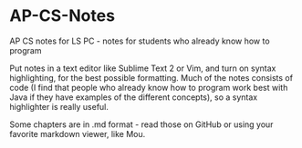 AP-CS-Notes
===========

AP CS notes for LS PC - notes for students who already know how to program

Put notes in a text editor like Sublime Text 2 or Vim, and turn on syntax highlighting, for the best possible formatting. Much of the notes consists of code (I find that people who already know how to program work best with Java if they have examples of the different concepts), so a syntax highlighter is really useful.

Some chapters are in .md format - read those on GitHub or using your favorite markdown viewer, like Mou.
